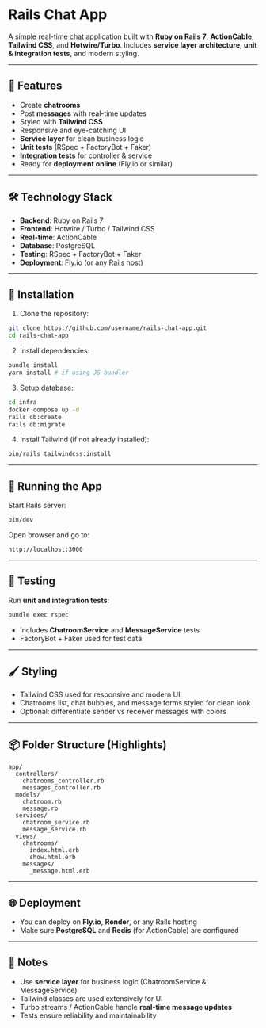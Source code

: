 # Rails Chat App

A simple real-time chat application built with **Ruby on Rails 7**, **ActionCable**, **Tailwind CSS**, and **Hotwire/Turbo**.
Includes **service layer architecture**, **unit & integration tests**, and modern styling.

---

## 🌟 Features

* Create **chatrooms**
* Post **messages** with real-time updates
* Styled with **Tailwind CSS**
* Responsive and eye-catching UI
* **Service layer** for clean business logic
* **Unit tests** (RSpec + FactoryBot + Faker)
* **Integration tests** for controller & service
* Ready for **deployment online** (Fly.io or similar)

---

## 🛠 Technology Stack

* **Backend**: Ruby on Rails 7
* **Frontend**: Hotwire / Turbo / Tailwind CSS
* **Real-time**: ActionCable
* **Database**: PostgreSQL
* **Testing**: RSpec + FactoryBot + Faker
* **Deployment**: Fly.io (or any Rails host)

---

## 💾 Installation

1. Clone the repository:

```bash
git clone https://github.com/username/rails-chat-app.git
cd rails-chat-app
```

2. Install dependencies:

```bash
bundle install
yarn install # if using JS bundler
```

3. Setup database:

```bash
cd infra
docker compose up -d
rails db:create
rails db:migrate
```

4. Install Tailwind (if not already installed):

```bash
bin/rails tailwindcss:install
```

---

## 🚀 Running the App

Start Rails server:

```bash
bin/dev
```

Open browser and go to:

```
http://localhost:3000
```

---

## 💬 Testing

Run **unit and integration tests**:

```bash
bundle exec rspec
```

* Includes **ChatroomService** and **MessageService** tests
* FactoryBot + Faker used for test data

---

## 🖌 Styling

* Tailwind CSS used for responsive and modern UI
* Chatrooms list, chat bubbles, and message forms styled for clean look
* Optional: differentiate sender vs receiver messages with colors

---

## 📦 Folder Structure (Highlights)

```
app/
  controllers/
    chatrooms_controller.rb
    messages_controller.rb
  models/
    chatroom.rb
    message.rb
  services/
    chatroom_service.rb
    message_service.rb
  views/
    chatrooms/
      index.html.erb
      show.html.erb
    messages/
      _message.html.erb
```

---

## 🌐 Deployment

* You can deploy on **Fly.io**, **Render**, or any Rails hosting
* Make sure **PostgreSQL** and **Redis** (for ActionCable) are configured

---

## 📌 Notes

* Use **service layer** for business logic (ChatroomService & MessageService)
* Tailwind classes are used extensively for UI
* Turbo streams / ActionCable handle **real-time message updates**
* Tests ensure reliability and maintainability
